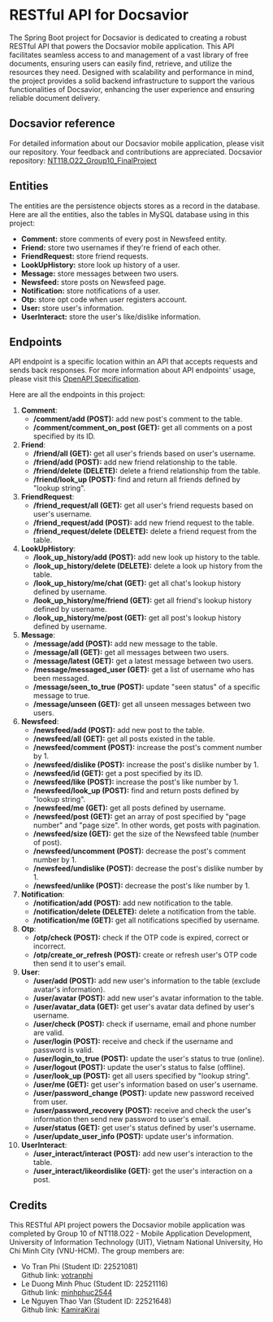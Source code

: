 # RESTful API for Docsavior
The Spring Boot project for Docsavior is dedicated to creating a robust RESTful API that powers the Docsavior mobile application. This API facilitates seamless access to and management of a vast library of free documents, ensuring users can easily find, retrieve, and utilize the resources they need. Designed with scalability and performance in mind, the project provides a solid backend infrastructure to support the various functionalities of Docsavior, enhancing the user experience and ensuring reliable document delivery.

## Docsavior reference
For detailed information about our Docsavior mobile application, please visit our repository. Your feedback and contributions are appreciated. Docsavior repository: [NT118.O22_Group10_FinalProject
](https://github.com/votranphi/NT118.O22_Group10_FinalProject)

## Entities
The entities are the persistence objects stores as a record in the database. Here are all the entities, also the tables in MySQL database using in this project:

- **Comment:** store comments of every post in Newsfeed entity.
- **Friend:** store two usernames if they're friend of each other.
- **FriendRequest:** store friend requests.
- **LookUpHistory:** store look up history of a user.
- **Message:** store messages between two users.
- **Newsfeed:** store posts on Newsfeed page.
- **Notification:** store notifications of a user.
- **Otp:** store opt code when user registers account.
- **User:** store user's information.
- **UserInteract:** store the user's like/dislike information.

## Endpoints
API endpoint is a specific location within an API that accepts requests and sends back responses. For more information about API endpoints' usage, please visit this [OpenAPI Specification](https://docsavior-api-docsavior-apii.azuremicroservices.io/swagger-ui/index.html#).

Here are all the endpoints in this project:

1. **Comment**:
    - **/comment/add (POST):** add new post's comment to the table.
    - **/comment/comment_on_post (GET):** get all comments on a post specified by its ID.
2. **Friend**:
    - **/friend/all (GET):** get all user's friends based on user's username.
    - **/friend/add (POST):** add new friend relationship to the table.
    - **/friend/delete (DELETE):** delete a friend relationship from the table.
    - **/friend/look_up (POST):** find and return all friends defined by "lookup string".
3. **FriendRequest**:
    - **/friend_request/all (GET):** get all user's friend requests based on user's username.
    - **/friend_request/add (POST):** add new friend request to the table.
    - **/friend_request/delete (DELETE):** delete a friend request from the table.
4. **LookUpHistory**:
    - **/look_up_history/add (POST):** add new look up history to the table.
    - **/look_up_history/delete (DELETE):** delete a look up history from the table.
    - **/look_up_history/me/chat (GET):** get all chat's lookup history defined by username.
    - **/look_up_history/me/friend (GET):** get all friend's lookup history defined by username.
    - **/look_up_history/me/post (GET):** get all post's lookup history defined by username.
5. **Message**:
    - **/message/add (POST):** add new message to the table.
    - **/message/all (GET):** get all messages between two users.
    - **/message/latest (GET):** get a latest message between two users.
    - **/message/messaged_user (GET):** get a list of username who has been messaged.
    - **/message/seen_to_true (POST):** update "seen status" of a specific message to true.
    - **/message/unseen (GET):** get all unseen messages between two users.
6. **Newsfeed**:
    - **/newsfeed/add (POST):** add new post to the table.
    - **/newsfeed/all (GET):** get all posts existed in the table.
    - **/newsfeed/comment (POST):** increase the post's comment number by 1.
    - **/newsfeed/dislike (POST):** increase the post's dislike number by 1.
    - **/newsfeed/id (GET):** get a post specified by its ID.
    - **/newsfeed/like (POST):** increase the post's like number by 1.
    - **/newsfeed/look_up (POST):** find and return posts defined by "lookup string".
    - **/newsfeed/me (GET):** get all posts defined by username.
    - **/newsfeed/post (GET):** get an array of post specified by "page number" and "page size". In other words, get posts with pagination.
    - **/newsfeed/size (GET):** get the size of the Newsfeed table (number of post).
    - **/newsfeed/uncomment (POST):** decrease the post's comment number by 1.
    - **/newsfeed/undislike (POST):** decrease the post's dislike number by 1.
    - **/newsfeed/unlike (POST):** decrease the post's like number by 1.
7. **Notification**:
    - **/notification/add (POST):** add new notification to the table.
    - **/notification/delete (DELETE):** delete a notification from the table.
    - **/notification/me (GET):** get all notifications specified by username.
8. **Otp**:
    - **/otp/check (POST):** check if the OTP code is expired, correct or incorrect.
    - **/otp/create_or_refresh (POST):** create or refresh user's OTP code then send it to user's email.
9. **User**:
    - **/user/add (POST):** add new user's information to the table (exclude avatar's information).
    - **/user/avatar (POST):** add new user's avatar information to the table.
    - **/user/avatar_data (GET):** get user's avatar data defined by user's username.
    - **/user/check (POST):** check if username, email and phone number are valid.
    - **/user/login (POST):** receive and check if the username and password is valid.
    - **/user/login_to_true (POST):** update the user's status to true (online).
    - **/user/logout (POST):** update the user's status to false (offline).
    - **/user/look_up (POST):** get all users specified by "lookup string".
    - **/user/me (GET):** get user's information based on user's username.
    - **/user/password_change (POST):** update new password received from user.
    - **/user/password_recovery (POST):** receive and check the user's information then send new password to user's email.
    - **/user/status (GET):** get user's status defined by user's username.
    - **/user/update_user_info (POST):** update user's information.
10. **UserInteract**:
    - **/user_interact/interact (POST):** add new user's interaction to the table.
    - **/user_interact/likeordislike (GET):** get the user's interaction on a post.

## Credits
This RESTful API project powers the Docsavior mobile application was completed by Group 10 of NT118.O22 - Mobile Application Development, University of Information Technology (UIT), Vietnam National University, Ho Chi Minh City (VNU-HCM). The group members are:
- Vo Tran Phi (Student ID: 22521081)  
Github link: [votranphi](https://github.com/votranphi) 
- Le Duong Minh Phuc (Student ID: 22521116)  
Github link: [minhphuc2544](https://github.com/minhphuc2544)
- Le Nguyen Thao Van (Student ID: 22521648)  
Github link: [KamiraKirai](https://github.com/KamiraKirai)
